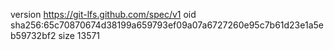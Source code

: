 version https://git-lfs.github.com/spec/v1
oid sha256:65c70870674d38199a659793ef09a07a6727260e95c7b61d23e1a5eb59732bf2
size 13571
